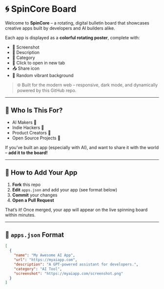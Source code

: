 # 🌀 SpinCore Board

Welcome to **SpinCore** – a rotating, digital bulletin board that showcases creative apps built by developers and AI builders alike.

Each app is displayed as a **colorful rotating poster**, complete with:
- 📸 Screenshot
- 📝 Description
- 🧠 Category
- 🔗 Click to open in new tab
- 📤 Share icon
- 🎨 Random vibrant background

> 🌐 Built for the modern web – responsive, dark mode, and dynamically powered by this GitHub repo.

---

## 🤖 Who Is This For?

- AI Makers 🧠
- Indie Hackers 🚀
- Product Creators 📱
- Open Source Projects 👐

If you’ve built an app (especially with AI), and want to share it with the world – **add it to the board!**

---

## 🙌 How to Add Your App

1. **Fork** this repo  
2. **Edit** `apps.json` and add your app (see format below)  
3. **Commit** your changes  
4. **Open a Pull Request**

That’s it! Once merged, your app will appear on the live spinning board within minutes.

---

## 📄 `apps.json` Format

```json
[
  {
    "name": "My Awesome AI App",
    "url": "https://myaiapp.com",
    "description": "A GPT-powered assistant for developers.",
    "category": "AI Tool",
    "screenshot": "https://myaiapp.com/screenshot.png"
  }
]
